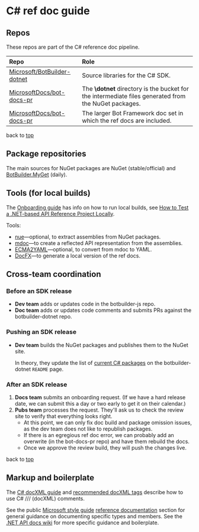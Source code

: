 # <a id="top"></a>C# ref doc guide

## Repos

These repos are part of the C# reference doc pipeline.

| Repo | Role |
| :--- | :--- |
| [Microsoft/BotBuilder-dotnet](https://github.com/Microsoft/BotBuilder-dotnet) | Source libraries for the C# SDK. |
| [MicrosoftDocs/bot-docs-pr](https://github.com/MicrosoftDocs/bot-docs-pr) | The **\\dotnet** directory is the bucket for the intermediate files generated from the NuGet packages. |
| [MicrosoftDocs/bot-docs-pr](https://github.com/MicrosoftDocs/bot-docs-pr) | The larger Bot Framework doc set in which the ref docs are included. |

back to [top](#top)

## Package repositories

The main sources for NuGet packages are NuGet (stable/official) and [BotBuilder.MyGet](https://botbuilder.myget.org/gallery/) (daily).

## Tools (for local builds)

The [Onboarding guide][] has info on how to run local builds, see [How to Test a .NET-based API Reference Project Locally](https://review.learn.microsoft.com/help/onboard/admin/reference/dotnet/testing-locally?branch=main).

Tools:

- [nue](https://github.com/docascode/nue/)&mdash;optional, to extract assemblies from NuGet packages.
- [mdoc](https://github.com/mono/api-doc-tools/)&mdash;to create a reflected API representation from the assemblies.
- [ECMA2YAML](https://github.com/docascode/ECMA2Yaml)&mdash;optional, to convert from mdoc to YAML.
- [DocFX](https://github.com/dotnet/docfx/releases)&mdash;to generate a local version of the ref docs.

## Cross-team coordination

### Before an SDK release

- **Dev team** adds or updates code in the botbuilder-js repo.
- **Doc team** adds or updates code comments and submits PRs against the botbuilder-dotnet repo.

### Pushing an SDK release

- **Dev team** builds the NuGet packages and publishes them to the NuGet site.

  In theory, they update the list of [current C# packages](https://github.com/Microsoft/BotBuilder-dotnet#packages) on the botbuilder-dotnet `README` page.

### After an SDK release

1. **Docs team** submits an onboarding request. (If we have a hard release date, we can submit this a day or two early to get it on their calendar.)
1. **Pubs team** processes the request. They'll ask us to check the review site to verify that everything looks right.
   - At this point, we can only fix doc build and package omission issues, as the dev team does not like to republish packages.
   - If there is an egregious ref doc error, we can probably add an overwrite (in the bot-docs-pr repo) and have them rebuild the docs.
   - Once we approve the review build, they will push the changes live.

back to [top](#top)

## Markup and boilerplate

The [C# docXML guide][] and [recommended docXML tags][] describe how to use C# /// (docXML) comments.

See the public [Microsoft style guide][] [reference documentation](https://learn.microsoft.com/style-guide/developer-content/reference-documentation) section for general guidance on documenting specific types and members.
See the [.NET API docs wiki][] for more specific guidance and boilerplate.

<!-- Writing and onboarding guides -->

[Microsoft style guide]: https://learn.microsoft.com/style-guide/welcome/
[Onboarding guide]: https://review.learn.microsoft.com/help/onboard/admin/reference?branch=main

<!-- local build tools -->

<!-- Language and markup reference ----- -->

[C# docXML guide]: https://learn.microsoft.com/dotnet/csharp/programming-guide/xmldoc/
[recommended docXML tags]: https://learn.microsoft.com/dotnet/csharp/programming-guide/xmldoc/recommended-tags-for-documentation-comments
[.NET API docs wiki]: https://github.com/dotnet/dotnet-api-docs/wiki
